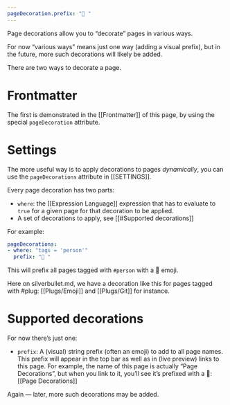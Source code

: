 ```yaml
---
pageDecoration.prefix: "🎄 "
---
```

Page decorations allow you to “decorate” pages in various ways.

For now “various ways” means just one way (adding a visual prefix), but in the future, more such decorations will likely be added.

There are two ways to decorate a page.

# Frontmatter
The first is demonstrated in the [[Frontmatter]] of this page, by using the special `pageDecoration` attribute.

# Settings
The more useful way is to apply decorations to pages _dynamically_, you can use the `pageDecorations` attribute in [[SETTINGS]].

Every page decoration has two parts:
* `where`: the [[Expression Language]] expression that has to evaluate to `true` for a given page for that decoration to be applied.
* A set of decorations to apply, see [[#Supported decorations]]

For example:
```yaml
pageDecorations:
- where: "tags = 'person'"
  prefix: "🧑 "
```

This will prefix all pages tagged with `#person` with a 🧑 emoji.

Here on silverbullet.md, we have a decoration like this for pages tagged with #plug: [[Plugs/Emoji]] and [[Plugs/Git]] for instance.

# Supported decorations
For now there’s just one:

* `prefix`: A (visual) string prefix (often an emoji) to add to all page names. This prefix will appear in the top bar as well as in (live preview) links to this page. For example, the name of this page is actually “Page Decorations”, but when you link to it, you’ll see it’s prefixed with a 🎄: [[Page Decorations]]

Again — later, more such decorations may be added.